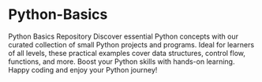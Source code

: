 # Python-Basics
Python Basics Repository Discover essential Python concepts with our curated collection of small Python projects and programs. Ideal for learners of all levels, these practical examples cover data structures, control flow, functions, and more. Boost your Python skills with hands-on learning.  Happy coding and enjoy your Python journey!
